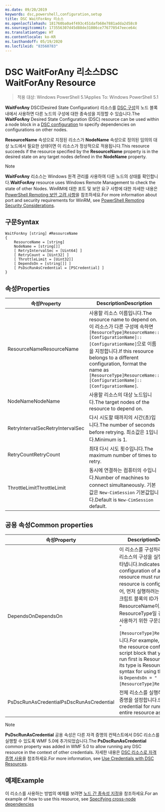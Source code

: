 ```yaml
---
ms.date: 09/20/2019
keywords: dsc,powershell,configuration,setup
title: DSC WaitForAny 리소스
ms.openlocfilehash: 181760ba0a4f493c451dafb68e7881adda2d58c0
ms.sourcegitcommit: 173556307d45d88de31086ce776770547eece64c
ms.translationtype: HT
ms.contentlocale: ko-KR
ms.lasthandoff: 05/19/2020
ms.locfileid: "83560783"
---
```

# <a name="dsc-waitforany-resource"></a><span data-ttu-id="ea2c0-103">DSC WaitForAny 리소스</span><span class="sxs-lookup"><span data-stu-id="ea2c0-103">DSC WaitForAny Resource</span></span>

> <span data-ttu-id="ea2c0-104">적용 대상: Windows PowerShell 5.1</span><span class="sxs-lookup"><span data-stu-id="ea2c0-104">Applies To: Windows PowerShell 5.1</span></span>

<span data-ttu-id="ea2c0-105">**WaitForAny** DSC(Desired State Configuration) 리소스를 [DSC 구성](../../../configurations/configurations.md)의 노드 블록 내에서 사용하면 다른 노드의 구성에 대한 종속성을 지정할 수 있습니다.</span><span class="sxs-lookup"><span data-stu-id="ea2c0-105">The **WaitForAny** Desired State Configuration (DSC) resource can be used within a node block in a [DSC configuration](../../../configurations/configurations.md) to specify dependencies on configurations on other nodes.</span></span>

<span data-ttu-id="ea2c0-106">**ResourceName** 속성으로 지정된 리소스가 **NodeName** 속성으로 정의된 임의의 대상 노드에서 필요한 상태이면 이 리소스가 정상적으로 적용됩니다.</span><span class="sxs-lookup"><span data-stu-id="ea2c0-106">This resource succeeds if the resource specified by the **ResourceName** property is in the desired state on any target nodes defined in the **NodeName** property.</span></span>

> [!NOTE]
> <span data-ttu-id="ea2c0-107">**WaitForAny** 리소스는 Windows 원격 관리를 사용하여 다른 노드의 상태를 확인합니다.</span><span class="sxs-lookup"><span data-stu-id="ea2c0-107">**WaitForAny** resource uses Windows Remote Management to check the state of other Nodes.</span></span> <span data-ttu-id="ea2c0-108">WinRM에 대한 포트 및 보안 요구 사항에 대한 자세한 내용은 [PowerShell Remoting 보안 고려 사항](/powershell/scripting/learn/remoting/winrmsecurity?view=powershell-6)을 참조하세요.</span><span class="sxs-lookup"><span data-stu-id="ea2c0-108">For more information about port and security requirements for WinRM, see [PowerShell Remoting Security Considerations](/powershell/scripting/learn/remoting/winrmsecurity?view=powershell-6).</span></span>

## <a name="syntax"></a><span data-ttu-id="ea2c0-109">구문</span><span class="sxs-lookup"><span data-stu-id="ea2c0-109">Syntax</span></span>

```Syntax
WaitForAny [string] #ResourceName
{
    ResourceName = [string]
    NodeName = [string[]]
    [ RetryIntervalSec = [Uint64] ]
    [ RetryCount = [Uint32] ]
    [ ThrottleLimit = [Uint32]]
    [ DependsOn = [string[]] ]
    [ PsDscRunAsCredential = [PSCredential] ]
}
```

## <a name="properties"></a><span data-ttu-id="ea2c0-110">속성</span><span class="sxs-lookup"><span data-stu-id="ea2c0-110">Properties</span></span>

|<span data-ttu-id="ea2c0-111">속성</span><span class="sxs-lookup"><span data-stu-id="ea2c0-111">Property</span></span> |<span data-ttu-id="ea2c0-112">Description</span><span class="sxs-lookup"><span data-stu-id="ea2c0-112">Description</span></span> |
|---|---|
|<span data-ttu-id="ea2c0-113">ResourceName</span><span class="sxs-lookup"><span data-stu-id="ea2c0-113">ResourceName</span></span> |<span data-ttu-id="ea2c0-114">사용할 리소스 이름입니다.</span><span class="sxs-lookup"><span data-stu-id="ea2c0-114">The resource name to depend on.</span></span> <span data-ttu-id="ea2c0-115">이 리소스가 다른 구성에 속하면 `[ResourceType]ResourceName::[ConfigurationName]::[ConfigurationName]`으로 이름을 지정합니다.</span><span class="sxs-lookup"><span data-stu-id="ea2c0-115">If this resource belongs to a different configuration, format the name as `[ResourceType]ResourceName::[ConfigurationName]::[ConfigurationName]`.</span></span> |
|<span data-ttu-id="ea2c0-116">NodeName</span><span class="sxs-lookup"><span data-stu-id="ea2c0-116">NodeName</span></span> |<span data-ttu-id="ea2c0-117">사용할 리소스의 대상 노드입니다.</span><span class="sxs-lookup"><span data-stu-id="ea2c0-117">The target nodes of the resource to depend on.</span></span> |
|<span data-ttu-id="ea2c0-118">RetryIntervalSec</span><span class="sxs-lookup"><span data-stu-id="ea2c0-118">RetryIntervalSec</span></span> |<span data-ttu-id="ea2c0-119">다시 시도할 때까지의 시간(초)입니다.</span><span class="sxs-lookup"><span data-stu-id="ea2c0-119">The number of seconds before retrying.</span></span> <span data-ttu-id="ea2c0-120">최소값은 1입니다.</span><span class="sxs-lookup"><span data-stu-id="ea2c0-120">Minimum is 1.</span></span> |
|<span data-ttu-id="ea2c0-121">RetryCount</span><span class="sxs-lookup"><span data-stu-id="ea2c0-121">RetryCount</span></span> |<span data-ttu-id="ea2c0-122">최대 다시 시도 횟수입니다.</span><span class="sxs-lookup"><span data-stu-id="ea2c0-122">The maximum number of times to retry.</span></span> |
|<span data-ttu-id="ea2c0-123">ThrottleLimit</span><span class="sxs-lookup"><span data-stu-id="ea2c0-123">ThrottleLimit</span></span> |<span data-ttu-id="ea2c0-124">동시에 연결하는 컴퓨터의 수입니다.</span><span class="sxs-lookup"><span data-stu-id="ea2c0-124">Number of machines to connect simultaneously.</span></span> <span data-ttu-id="ea2c0-125">기본값은 `New-CimSession` 기본값입니다.</span><span class="sxs-lookup"><span data-stu-id="ea2c0-125">Default is `New-CimSession` default.</span></span> |

## <a name="common-properties"></a><span data-ttu-id="ea2c0-126">공용 속성</span><span class="sxs-lookup"><span data-stu-id="ea2c0-126">Common properties</span></span>

|<span data-ttu-id="ea2c0-127">속성</span><span class="sxs-lookup"><span data-stu-id="ea2c0-127">Property</span></span> |<span data-ttu-id="ea2c0-128">Description</span><span class="sxs-lookup"><span data-stu-id="ea2c0-128">Description</span></span> |
|---|---|
|<span data-ttu-id="ea2c0-129">DependsOn</span><span class="sxs-lookup"><span data-stu-id="ea2c0-129">DependsOn</span></span> |<span data-ttu-id="ea2c0-130">이 리소스를 구성하려면 먼저 다른 리소스의 구성을 실행해야 함을 나타냅니다.</span><span class="sxs-lookup"><span data-stu-id="ea2c0-130">Indicates that the configuration of another resource must run before this resource is configured.</span></span> <span data-ttu-id="ea2c0-131">예를 들어, 먼저 실행하려는 리소스 구성 스크립트 블록의 ID가 ResourceName이고 해당 형식이 ResourceType일 경우, 이 속성을 사용하기 위한 구문은 `DependsOn = "[ResourceType]ResourceName"`입니다.</span><span class="sxs-lookup"><span data-stu-id="ea2c0-131">For example, if the ID of the resource configuration script block that you want to run first is ResourceName and its type is ResourceType, the syntax for using this property is `DependsOn = "[ResourceType]ResourceName"`.</span></span> |
|<span data-ttu-id="ea2c0-132">PsDscRunAsCredential</span><span class="sxs-lookup"><span data-stu-id="ea2c0-132">PsDscRunAsCredential</span></span> |<span data-ttu-id="ea2c0-133">전체 리소스를 실행하기 위한 자격 증명을 설정합니다.</span><span class="sxs-lookup"><span data-stu-id="ea2c0-133">Sets the credential for running the entire resource as.</span></span> |

> [!NOTE]
> <span data-ttu-id="ea2c0-134">**PsDscRunAsCredential** 공용 속성은 다른 자격 증명의 컨텍스트에서 DSC 리소스를 실행할 수 있도록 WMF 5.0에 추가되었습니다.</span><span class="sxs-lookup"><span data-stu-id="ea2c0-134">The **PsDscRunAsCredential** common property was added in WMF 5.0 to allow running any DSC resource in the context of other credentials.</span></span> <span data-ttu-id="ea2c0-135">자세한 내용은 [ DSC 리소스로 자격 증명 사용](../../../configurations/runasuser.md)을 참조하세요.</span><span class="sxs-lookup"><span data-stu-id="ea2c0-135">For more information, see [Use Credentials with DSC Resources](../../../configurations/runasuser.md).</span></span>

## <a name="example"></a><span data-ttu-id="ea2c0-136">예제</span><span class="sxs-lookup"><span data-stu-id="ea2c0-136">Example</span></span>

<span data-ttu-id="ea2c0-137">이 리소스를 사용하는 방법의 예제를 보려면 [노드 간 종속성 지정](../../../configurations/crossNodeDependencies.md)을 참조하세요.</span><span class="sxs-lookup"><span data-stu-id="ea2c0-137">For an example of how to use this resource, see [Specifying cross-node dependencies](../../../configurations/crossNodeDependencies.md)</span></span>
